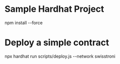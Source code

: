 # Sample Hardhat Project



npm install --force


# Deploy a simple contract
npx hardhat run scripts/deploy.js --network swisstroni
